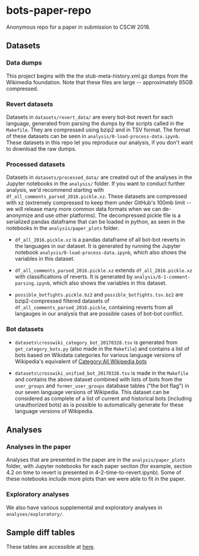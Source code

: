 # bots-paper-repo
Anonymous repo for a paper in submission to CSCW 2018.

## Datasets
### Data dumps
This project begins with the the stub-meta-history.xml.gz dumps from the Wikimedia foundation. Note that these files are large -- approximately 85GB compressed.

### Revert datasets
Datasets in `datasets/revert_data/` are every bot-bot revert for each language, generated from parsing the dumps by the scripts called in the `Makefile`. They are compressed using bzip2 and in TSV format. The format of these datasets can be seen in `analysis/0-load-process-data.ipynb`. These datasets in this repo let you reproduce our analysis, if you don't want to download the raw dumps.

### Processed datasets
Datasets in `datasets/processed_data/` are created out of the analyses in the Jupyter notebooks in the `analysis/` folder. If you want to conduct further analysis, we'd recommend starting with `df_all_comments_parsed_2016.pickle.xz`. These datasets are compressed with xz (extremely compressed to keep them under GitHub's 100mb limit -- we will release many more common data formats when we can de-anonymize and use other platforms). The decompressed pickle file is a serialized pandas dataframe that can be loaded in python, as seen in the notebooks in the `analysis/paper_plots` folder.

- `df_all_2016.pickle.xz` is a pandas dataframe of all bot-bot reverts in the languages in our dataset. It is generated by running the Jupyter notebook `analysis/0-load-process-data.ipynb`, which also shows the variables in this dataset.

- `df_all_comments_parsed_2016.pickle.xz` extends `df_all_2016.pickle.xz` with classifications of reverts. It is generated by `analysis/6-1-comment-parsing.ipynb`, which also shows the variables in this dataset.

- `possible_botfights.pickle.bz2` and `possible_botfights.tsv.bz2` are bzip2-compressed filtered datasets of `df_all_comments_parsed_2016.pickle`, containing reverts from all langauges in our analysis that are possible cases of bot-bot conflict. 

### Bot datasets

- `datasets\crosswiki_category_bot_20170328.tsv` is generated from `get_category_bots.py` (also made in the `Makefile`) and contains a list of bots based on Wikidata categories for various language versions of Wikipedia's equivalent of [Category:All Wikipedia bots](https://www.wikidata.org/wiki/Q3681760)

- `datasets\crosswiki_unified_bot_20170328.tsv` is made in the `Makefile` and contains the above dataset combined with lists of bots from the `user_groups` and `former_user_groups` database tables ("the bot flag") in our seven language versions of Wikipedia. This dataset can be considered as complete of a list of current and historical bots (including unauthorized bots) as is possible to automatically generate for these language versions of Wikipedia.

## Analyses
### Analyses in the paper
Analyses that are presented in the paper are in the `analysis/paper_plots` folder, with Jupyter notebooks for each paper section (for example, section 4.2 on time to revert is presented in 4-2-time-to-revert.ipynb). Some of these notebooks include more plots than we were able to fit in the paper.
### Exploratory analyses
We also have various supplemental and exploratory analyses in `analyses/exploratory/`.

## Sample diff tables
These tables are accessible at [here](https://anon-cscw2018-author1.github.io/bots-paper-repo/sample_tables/).

